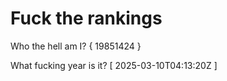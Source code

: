 # Fuck the rankings

Who the hell am I?
{ 19851424 }

What fucking year is it?
[ 2025-03-10T04:13:20Z ]
